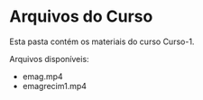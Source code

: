 # Arquivos do Curso

Esta pasta contém os materiais do curso Curso-1.

Arquivos disponíveis:
- emag.mp4
- emagrecim1.mp4